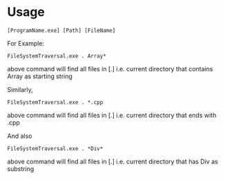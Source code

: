 # Usage
```
[ProgramName.exe] [Path] [FileName]
```  
For Example: 
```
FileSystemTraversal.exe . Array*
```
above command will find all files in [.] i.e. current directory that contains Array as starting string  

Similarly,
```
FileSystemTraversal.exe . *.cpp  
```
above command will find all files in [.] i.e. current directory that ends with .cpp    

And also  
```
FileSystemTraversal.exe . *Div*  
```
above command will find all files in [.] i.e. current directory that has Div as substring    

